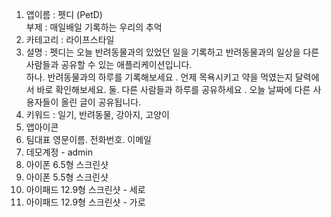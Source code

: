 1. 앱이름 : 펫디 (PetD)  
    부제 : 매일배일 기록하는 우리의 추억
2. 카테고리 : 라이프스타일
3. 설명 : 펫디는 오늘 반려동물과의 있었던 일을 기록하고 반려동물과의 일상을 다른 사람들과 공유할 수 있는 애플리케이션입니다.  
        하나. 반려동물과의 하루를 기록해보세요 . 
                언제 목욕시키고 약을 먹였는지 달력에서 바로 확인해보세요.
        둘. 다른 사람들과 하루를 공유하세요 . 
                오늘 날짜에 다른 사용자들이 올린 글이 공유됩니다.
4. 키워드 : 일기, 반려동물, 강아지, 고양이
5. 앱아이콘
6. 팀대표 영문이름. 전화번호. 이메일
7. 데모계정 - admin
8. 아이폰 6.5형 스크린샷
9. 아이폰 5.5형 스크린샷
10. 아이패드 12.9형 스크린샷 - 세로
11. 아이패드 12.9형 스크린샷 - 가로

